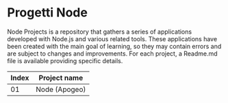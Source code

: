 # Progetti Node

Node Projects is a repository that gathers a series of applications developed with Node.js and various related tools. These applications have been created with the main goal of learning, so they may contain errors and are subject to changes and improvements. For each project, a Readme.md file is available providing specific details. 

|  Index   |  Project name  |
|----------|----------------|
|    01    |  Node (Apogeo) |
